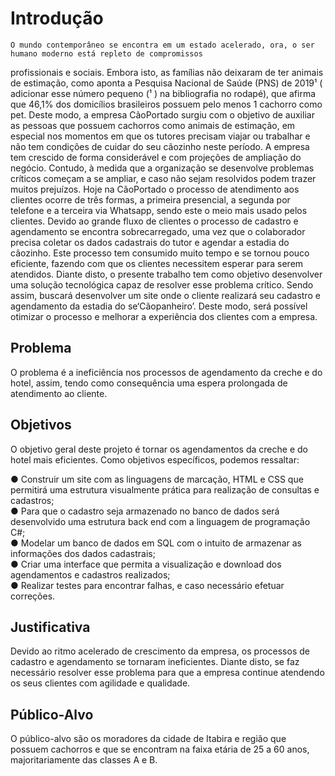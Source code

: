 # Introdução
    O mundo contemporâneo se encontra em um estado acelerado, ora, o ser humano moderno está repleto de compromissos 
profissionais e sociais. Embora isto, as famílias não deixaram de ter animais de estimação, como aponta a Pesquisa Nacional de Saúde (PNS) de 2019¹ ( adicionar esse número pequeno (¹ ) na bibliografia no rodapé), que afirma que 46,1% dos domicílios brasileiros possuem pelo menos 1 cachorro como pet. Deste modo, a empresa CãoPortado surgiu com o objetivo de auxiliar as pessoas que possuem cachorros como animais de estimação, em especial nos momentos em que os tutores precisam viajar ou trabalhar e não tem condições de cuidar do seu cãozinho neste período.
     A empresa tem crescido de forma considerável e com projeções de ampliação do negócio. Contudo, à medida que a organização se 
desenvolve problemas críticos começam a se ampliar, e caso não sejam resolvidos podem trazer muitos prejuízos. Hoje na CãoPortado o processo de atendimento aos clientes ocorre de três formas, a primeira presencial, a segunda por telefone e a terceira via Whatsapp, sendo este o meio mais usado pelos clientes. Devido ao grande fluxo de clientes o processo de cadastro e agendamento se encontra sobrecarregado, uma vez que o colaborador precisa coletar os dados cadastrais do tutor e agendar a estadia do cãozinho. Este processo tem consumido muito tempo e se tornou pouco eficiente, fazendo com que os clientes necessitem esperar para serem atendidos.
    Diante disto, o presente trabalho tem como objetivo desenvolver uma solução tecnológica capaz de resolver esse problema
crítico. Sendo assim, buscará desenvolver um site onde o cliente realizará seu cadastro e agendamento da estadia do se‘Cãopanheiro’. Deste modo, será possível otimizar o processo e melhorar a experiência dos clientes com a empresa.  	 

## Problema

O problema é a ineficiência nos processos de agendamento da creche e do hotel, assim, tendo como consequência uma espera prolongada de atendimento ao cliente.

## Objetivos

O objetivo geral deste projeto é tornar os agendamentos da creche e do hotel mais eficientes.
Como objetivos específicos, podemos ressaltar:

● Construir um site com as linguagens de marcação, HTML e CSS que permitirá uma estrutura visualmente prática para realização de consultas e cadastros;<br>
● Para que o cadastro seja armazenado no banco de dados será desenvolvido uma estrutura back end com a linguagem de programação C#;<br>
● Modelar um banco de dados em SQL com o intuito de armazenar as informações dos dados cadastrais;<br>
● Criar uma interface que permita a visualização e download dos agendamentos e cadastros realizados;<br>
● Realizar testes para encontrar falhas, e caso necessário efetuar correções.<br>

## Justificativa

Devido ao ritmo acelerado de crescimento da empresa, os processos de cadastro e agendamento se tornaram ineficientes. Diante disto, se faz necessário resolver esse problema para que a empresa continue atendendo os seus clientes com agilidade e qualidade.

## Público-Alvo

O público-alvo são os moradores da cidade de Itabira e região que possuem cachorros e que se encontram na faixa etária de 25 a 60 anos, majoritariamente das classes A e B.   